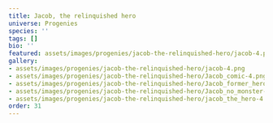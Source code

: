```yaml
---
title: Jacob, the relinquished hero
universe: Progenies
species: ''
tags: []
bio: ''
featured: assets/images/progenies/jacob-the-relinquished-hero/jacob-4.png
gallery:
- assets/images/progenies/jacob-the-relinquished-hero/jacob-4.png
- assets/images/progenies/jacob-the-relinquished-hero/Jacob_comic-4.png
- assets/images/progenies/jacob-the-relinquished-hero/Jacob_former_hero-4.png
- assets/images/progenies/jacob-the-relinquished-hero/Jacob_no_monster-4.png
- assets/images/progenies/jacob-the-relinquished-hero/jacob_the_hero-4.png
order: 31
---
```


